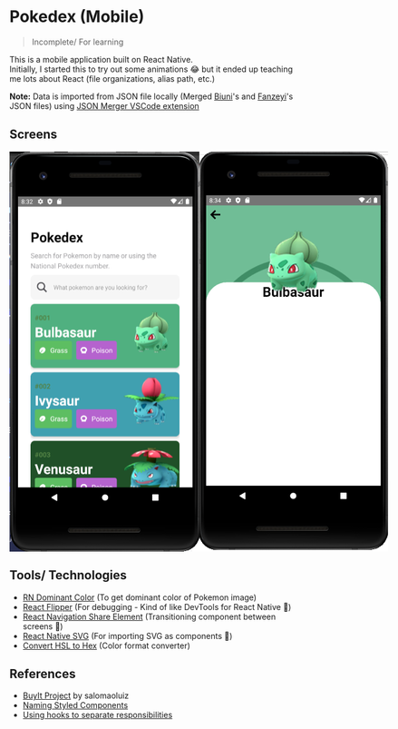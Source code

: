 # Pokedex (Mobile)

> Incomplete/ For learning  

This is a mobile application built on React Native.  
Initially, I started this to try out some animations 😂 but it ended up teaching me lots about React (file organizations, alias path, etc.)  

**Note:** Data is imported from JSON file locally (Merged [Biuni](https://github.com/Biuni/PokemonGO-Pokedex/blob/master/pokedex.json
)'s and [Fanzeyi](https://github.com/fanzeyi/pokemon.json)'s JSON files) using [JSON Merger VSCode extension](https://github.com/A-amon/json-merger) 

## Screens
<div style="display:flex;">
  <img src="https://github.com/A-amon/Pokedex/blob/master/assets/demo/main.png?raw=true"/>
  <img src="https://github.com/A-amon/Pokedex/blob/master/assets/demo/pokemon.png?raw=true"/>
</div>

## Tools/ Technologies
- [RN Dominant Color](https://github.com/iran-react-community/rn-dominant-color) (To get dominant color of Pokemon image)
- [React Flipper](https://github.com/facebook/flipper) (For debugging - Kind of like DevTools for React Native 👀)
- [React Navigation Share Element](https://github.com/IjzerenHein/react-navigation-shared-element) (Transitioning component between screens 🚛)
- [React Native SVG](https://github.com/react-native-svg/react-native-svg) (For importing SVG as components 🥳)
- [Convert HSL to Hex](https://htmlcolors.com/hsl-to-hex) (Color format converter)

## References
- [BuyIt Project](https://github.com/salomaoluiz/BuyIt) by salomaoluiz
- [Naming Styled Components](https://medium.com/inturn-eng/naming-styled-components-d7097950a245)
- [Using hooks to separate responsibilities](https://sairys.medium.com/react-separating-responsibilities-using-hooks-b9c90dbb3ab9)

